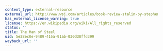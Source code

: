 ```yaml
---
content_type: external-resource
external_url: http://www.wsj.com/articles/book-review-stalin-by-stephen-kotkin-1416592803
has_external_license_warning: true
license: https://en.wikipedia.org/wiki/All_rights_reserved
status: ''
title: The Man of Steel
uid: 5e28ec0e-9489-416a-91ab-030d38ffd399
wayback_url: ''
---
```

